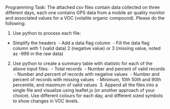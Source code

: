 Programming Task: The attached csv files contain data collected on three different days, each one contains GPS data from a mobile air quality monitor and associated values for a VOC (volatile organic compound). Please do the following: 

1. Use python to process each file: 
- Simplify the headers  - Add a data flag column  - Fill the data flag column with 1 (valid data) 2 (negative value) or 3 (missing value, noted as -999 in the raw data) 
2. Use python to create a summary table with statistic for each of the above input files:  - Total records  - Number and percent of valid records  - Number and percent of records with negative values  - Number and percent of records with missing values  - Minimum, 10th 50th and 90th percentile, and maximum of valid values 
 3. Append all the files into a single file and visualize using leaflet.js (or another approach of your choice). Use different colours for each day, and different sized symbols to show changes in VOC levels. 
